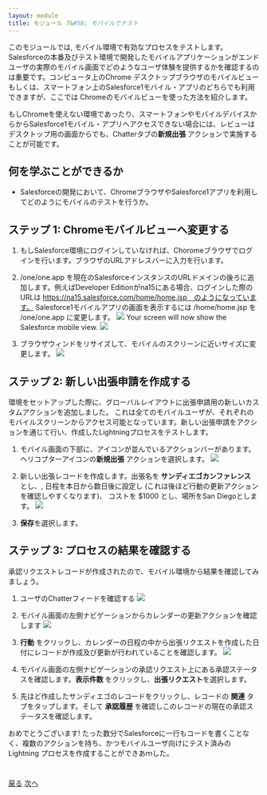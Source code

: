 ```yaml
---
layout: module
title: モジュール 7&#58; モバイルでテスト
---
```


このモジュールでは, モバイル環境で有効なプロセスをテストします。Salesforceの本番及びテスト環境で開発したモバイルアプリケーションがエンドユーザの実際のモバイル画面でどのようなユーザ体験を提供するかを確認するのは重要です。コンピュータ上のChrome デスクトップブラウザのモバイルビューもしくは、スマートフォン上のSalesforce1モバイル・アプリのどちらでも利用できますが、ここでは Chromeのモバイルビューを使った方法を紹介します。

もしChromeを使えない環境であったり、スマートフォンやモバイルデバイスからからSalesforce1モバイル・アプリへアクセスできない場合には、レビューはデスクトップ用の画面からでも、Chatterタブの**新規出張** アクションで実施することが可能です。



## 何を学ぶことができるか
- Salesforceの開発において、ChromeブラウザやSalesforce1アプリを利用してどのようにモバイルのテストを行うか。

## ステップ 1: Chromeモバイルビューへ変更する

1. もしSalesforce環境にログインしていなければ、Choromeブラウザでログインを行います。ブラウザのURLアドレスバーに入力を行います。
2. /one/one.app を現在のSalesforceインスタンスのURLドメインの後ろに追加します。例えばDeveloper Editionがna15にある場合、ログインした際のURLは https://na15.salesforce.com/home/home.jsp　のようになっています。 Salesforce1モバイルアプリの画面を表示するには /home/home.jsp を /one/one.app に変更します。
![](images/url.jpg)
Your screen will now show the Salesforce mobile view.
![](images/mobile1.jpg)


3. ブラウザウィンドをリサイズして、モバイルのスクリーンに近いサイズに変更します。
![](images/screen1.jpg)

## ステップ 2: 新しい出張申請を作成する
環境をセットアップした際に、グローバルレイアウトに出張申請用の新しいカスタムアクションを追加しました。 これは全てのモバイルユーザが、それぞれのモバイルスクリーンからアクセス可能となっています。新しい出張申請をアクションを通じて行い、作成したLightningプロセスをテストします。

1. モバイル画面の下部に、アイコンが並んでいるアクションバーがあります。ヘリコプターアイコンの**新規出張** アクションを選択します。
![](images/mobile3.jpg)

2. 新しい出張レコードを作成します。出張名を **サンディエゴカンファレンス** とし、, 日程を本日から数日後に設定し (これは後ほど行動の更新アクションを確認しやすくなります)、 コストを $1000 とし、場所をSan Diegoとします。
![](images/mobile4.jpg)
3. **保存**を選択します。



## ステップ 3: プロセスの結果を確認する
承認リクエストレコードが作成されたので、モバイル環境から結果を確認してみましょう。


1. ユーザのChatterフィードを確認する
![](images/chatter1.jpg)
2. モバイル画面の左側ナビゲーションからカレンダーの更新アクションを確認します
![](images/chatter2.jpg)

3. **行動** をクリックし、カレンダーの日程の中から出張リクエストを作成した日付にレコードが作成及び更新が行われていることを確認します。
![](images/mobile5.jpg)

4. モバイル画面の左側ナビゲーションの承認リクエスト上にある承認ステータスを確認します。**表示件数** をクリックし、**出張リクエスト**を選択します。

5. 先ほど作成したサンディエゴのレコードをクリックし、レコードの **関連** タブをタップします。そして  **承認履歴** を確認しこのレコードの現在の承認ステータスを確認します。



おめでとうございます! たった数分でSalesforceに一行もコードを書くことなく、複数のアクションを持ち、かつモバイルユーザ向けにテスト済みの Lightning プロセスを作成することができあｍした。






<div class="row" style="margin-top:40px;">
<div class="col-sm-12">
<a href="create-searchbar-component.html" class="btn btn-default"><i class="glyphicon glyphicon-chevron-left"></i> 戻る</a>
<a href="next.html" class="btn btn-default pull-right">次へ <i class="glyphicon glyphicon-chevron-right"></i></a>
</div>
</div>
